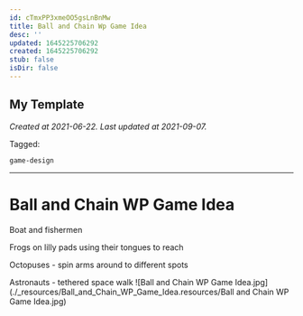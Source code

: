 ```yaml
---
id: cTmxPP3xmeOO5gsLnBnMw
title: Ball and Chain Wp Game Idea
desc: ''
updated: 1645225706292
created: 1645225706292
stub: false
isDir: false
---
```

My Template
---

_Created at 2021-06-22._
_Last updated at 2021-09-07._



Tagged: 
```
game-design
```


---

# Ball and Chain WP Game Idea


Boat and fishermen

Frogs on lilly pads using their tongues to reach

Octopuses - spin arms around to different spots

Astronauts - tethered space walk
![Ball and Chain WP Game Idea.jpg](./_resources/Ball_and_Chain_WP_Game_Idea.resources/Ball and Chain WP Game Idea.jpg)

